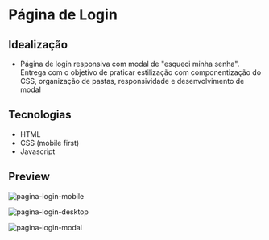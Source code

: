 # Página de Login

## Idealização

- Página de login responsiva com modal de "esqueci minha senha". Entrega com o objetivo de praticar estilização com componentização do CSS, organização de pastas, responsividade e desenvolvimento de modal

## Tecnologias

- HTML
- CSS (mobile first)
- Javascript

## Preview

![pagina-login-mobile](https://user-images.githubusercontent.com/93345010/201738511-cc1f9c65-0942-4d46-b8a6-aceadc9d3c04.JPG)

![pagina-login-desktop](https://user-images.githubusercontent.com/93345010/201738532-27ab50ea-5962-4413-a8b1-9955e1ef3ffe.JPG)

![pagina-login-modal](https://user-images.githubusercontent.com/93345010/201738538-a437367d-0567-4220-b883-afb59ced14e5.JPG)
